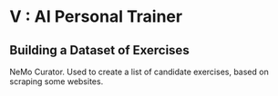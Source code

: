# V : AI Personal Trainer

## Building a Dataset of Exercises
NeMo Curator. Used to create a list of candidate exercises, based on scraping some websites. 
